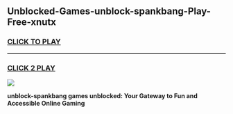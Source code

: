 
## Unblocked-Games-unblock-spankbang-Play-Free-xnutx
<h3>
<a href="https://premium76.site?title=unblock-spankbang&ref=18A1">CLICK TO PLAY</a></h3>
<hr>

<h3>
<a href="https://premium76.site?title=unblock-spankbang&ref=18A1">CLICK 2 PLAY</a>
  
</h3>

<a href="https://premium76.site?title=unblock-spankbang&ref=18A1"><img src="https://clearcache.store/games.png"></a>


**unblock-spankbang games unblocked: Your Gateway to Fun and Accessible Online Gaming**

